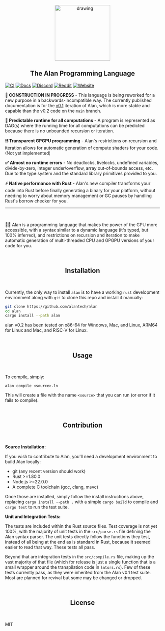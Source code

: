 <div align="center">
  <img src="https://docs.alan-lang.org/assets/logo.png" alt="drawing" width="180"/>
  <h2>The Alan Programming Language</h2>
</div>

[![CI](https://github.com/alantech/alan/actions/workflows/rust.yml/badge.svg)](https://github.com/alantech/alan/actions/workflows/rust.yml)
[![Docs](https://img.shields.io/badge/docs-mdbook-blue)](https://docs.alan-lang.org)
[![Discord](https://img.shields.io/badge/discord-alanlang-purple)](https://discord.gg/XatB9we)
[![Reddit](https://img.shields.io/badge/reddit-alanlang-red)](https://www.reddit.com/r/alanlang)
[![Website](https://img.shields.io/badge/website-alan--lang.org-blue)](https://alan-lang.org)

**🚧 CONSTRUCTION IN PROGRESS** - This language is being reworked for a new purpose in a backwards-incompatible way. The currently published documentation is for the [v0.1](https://github.com/alantech/alan/tree/v0.1) iteration of Alan, which is more stable and capable than the v0.2 code on the `main` branch.

**🔭 Predictable runtime for all computations** - A program is represented as DAG(s) where the running time for all computations can be predicted because there is no unbounded recursion or iteration.

**⛓ Transparent GPGPU programming** - Alan's restrictions on recursion and iteration allows for automatic generation of compute shaders for your code. (Not yet implemented)

**✅ Almost no runtime errors** - No deadlocks, livelocks, undefined variables, divide-by-zero, integer under/overflow, array out-of-bounds access, etc. Due to the type system and the standard library primitives provided to you.

**⚡️ Native performance with Rust** - Alan's new compiler transforms your code into Rust before finally generating a binary for your platform, without needing to worry about memory management or GC pauses by handling Rust's borrow checker for you.

---------------------------------
<br/>

👩‍🚀 Alan is a programming language that makes the power of the GPU more accessible, with a syntax similar to a dynamic language (it's typed, but 100% inferred), and restrictions on recursion and iteration to make automatic generation of multi-threaded CPU and GPGPU versions of your code for you.

<br/>
<h2 align="center">Installation</h2>
<br/>

Currently, the only way to install `alan` is to have a working `rust` development environment along with `git` to clone this repo and install it manually:

```bash
git clone https://github.com/alantech/alan
cd alan
cargo install --path alan
```

alan v0.2 has been tested on x86-64 for Windows, Mac, and Linux, ARM64 for Linux and Mac, and RISC-V for Linux.

<br/>
<h2 align="center">Usage</h2>
<br/>

To compile, simply:

```
alan compile <source>.ln
```

This will create a file with the name `<source>` that you can run (or error if it fails to compile).

<br/>
<h2 align="center">Contribution</h2>
<br/>

**Source Installation:**

If you wish to contribute to Alan, you'll need a development environment to build Alan locally:

* git (any recent version should work)
* Rust >=1.80.0
* Node.js >=22.0.0
* A complete C toolchain (gcc, clang, msvc)

Once those are installed, simply follow the install instructions above, replacing `cargo install --path .` with a simple `cargo build` to compile and `cargo test` to run the test suite.

**Unit and Integration Tests:**

The tests are included within the Rust source files. Test coverage is not yet 100%, with the majority of unit tests in the `src/parse.rs` file defining the Alan syntax parser. The unit tests directly follow the functions they test, instead of all being at the end as is standard in Rust, because it seemed easier to read that way. These tests all pass.

Beyond that are integration tests in the `src/compile.rs` file, making up the vast majority of that file (which for release is just a single function that is a small wrapper around the transpilation code in `lntors.rs`). Few of these tests currently pass, as they were inherited from the Alan v0.1 test suite. Most are planned for revival but some may be changed or dropped.

<br/>
<h2 align="center">License</h2>
<br/>

MIT
